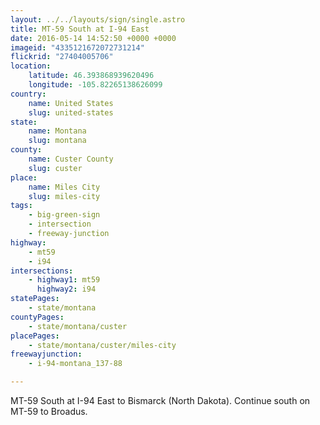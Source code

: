 ```yaml
---
layout: ../../layouts/sign/single.astro
title: MT-59 South at I-94 East
date: 2016-05-14 14:52:50 +0000 +0000
imageid: "4335121672072731214"
flickrid: "27404005706"
location:
    latitude: 46.393868939620496
    longitude: -105.82265138626099
country:
    name: United States
    slug: united-states
state:
    name: Montana
    slug: montana
county:
    name: Custer County
    slug: custer
place:
    name: Miles City
    slug: miles-city
tags:
    - big-green-sign
    - intersection
    - freeway-junction
highway:
    - mt59
    - i94
intersections:
    - highway1: mt59
      highway2: i94
statePages:
    - state/montana
countyPages:
    - state/montana/custer
placePages:
    - state/montana/custer/miles-city
freewayjunction:
    - i-94-montana_137-88

---
```

MT-59 South at I-94 East to Bismarck (North Dakota).  Continue south on MT-59 to Broadus.